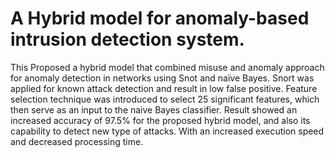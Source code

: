 # A Hybrid model for anomaly-based intrusion detection system.
This Proposed a hybrid model that combined misuse and anomaly approach for anomaly detection in networks using Snot and naïve Bayes. 
Snort was applied for known attack detection and result in low false positive. 
Feature selection technique was introduced to select 25 significant features, which then serve as an input to the naive Bayes classifier.
Result showed an increased accuracy of 97.5% for the proposed hybrid model, and also its capability to detect new type of attacks. 
With an increased execution speed and decreased processing time.